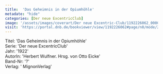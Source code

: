 ```yaml
---
title:  'Das Geheimnis in der Opiumhöhle'
metadate: "hide"
categories: [Der neue ExcentricClub]
image: '/assets/images/coverart/Der neue Excentric-Club/1192226062_00000010.jpg'
visit: 'https://portal.dnb.de/bookviewer/view/1192226062#page/n0/mode/2up'
---
```

Titel: 'Das Geheimnis in der Opiumhöhle' <br>
Serie: 'Der neue ExcentricClub' <br>
Jahr: '1922' <br>
AutorIn: 'Herbert Wulfner. Hrsg. von Otto Eicke' <br>
Band-Nr: '?' <br>
Verlag: ' MignonVerlag'